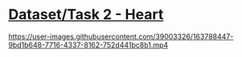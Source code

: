 # [Dataset/Task 2 - Heart](http://medicaldecathlon.com/)

https://user-images.githubusercontent.com/39003326/163788447-9bd1b648-7716-4337-8162-752d441bc8b1.mp4
